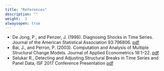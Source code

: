 ```yaml
---
title: "References"
description: ""
weight:  1
alwaysopen: true
---
```


* De Jong, P., and Penzer, J. (1998). Diagnosing Shocks in Time Series. Journal of the American Statistical Association 93:796806.
[pdf](/reference/2670129.pdf)
* Bai, J., and Perron, P. (2003). Computation and Analysis of Multiple Structural Change Models. Journal of Applied Econometrics 18:1–22.
[pdf](/reference/Bai_et_al-2003-Journal_of_Applied_Econometrics.pdf)
* Selukar R.,  Detecting and Adjusting Structural Breaks in Time Series and Panel Data, ISF 2017 Conference Presentation
[pdf](/reference/2workshop_isf17.pdf)
